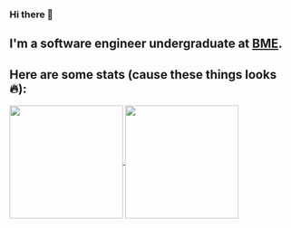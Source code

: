 ### Hi there 👋

## I'm a software engineer undergraduate at [BME](https://www.bme.hu/).

## Here are some stats (cause these things looks 🔥):
<a href="https://github.com/anuraghazra/github-readme-stats">
  <img height=200 align="center" src="https://github-stats-readme-dem757s-projects.vercel.app/api?username=Dem757&show_icons=true&theme=radical&rank_icon=github" />
</a>
<a href="https://github.com/anuraghazra/convoychat">
  <img height=200 align="center" src="https://github-stats-readme-dem757s-projects.vercel.app/api/top-langs?username=Dem757&layout=compact&langs_count=8&card_width=320&theme=radical" />
</a>
